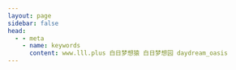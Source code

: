 ```yaml
---
layout: page
sidebar: false
head:
  - - meta
    - name: keywords
      content: www.lll.plus 白日梦想猿 白日梦想园 daydream_oasis
---
```


<Register />
